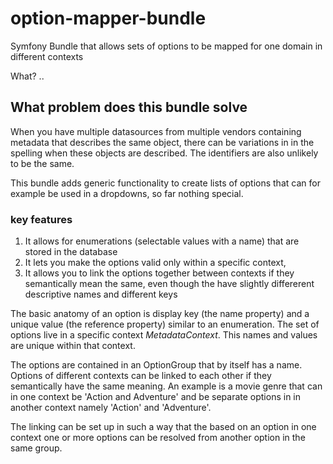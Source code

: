 # option-mapper-bundle
Symfony Bundle that allows sets of options to be mapped for one domain in different contexts

What? ..

## What problem does this bundle solve

When you have multiple datasources from multiple vendors containing metadata that describes the same object, there can be variations in in the spelling when these objects are described. The identifiers are also unlikely to be the same.

This bundle adds generic functionality to create lists of options that can for example be used in a dropdowns, so far nothing special.

### key features
1. It allows for enumerations (selectable values with a name) that are stored in the database
2. It lets you make the options valid only within a specific context, 
3. It allows you to link the options together between contexts if they semantically mean the same, even though the have slightly differerent descriptive names and different keys

The basic anatomy of an option is display key (the name property) and a unique value (the reference property) similar to an enumeration.
The set of options live in a specific context _MetadataContext_. This names and values are unique within that context.

The options are contained in an OptionGroup that by itself has a name.
Options of different contexts can be linked to each other if they semantically have the same meaning.
An example is a movie genre that can in one context be 'Action and Adventure' and be separate options 
in in another context namely 'Action' and 'Adventure'. 

The linking can be set up in such a way that the
based on an option in one context one or more options can be resolved from another option in the same group.
